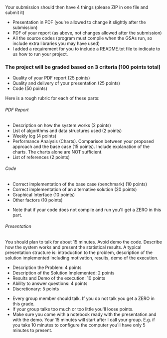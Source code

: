 Your submission should then have 4 things (please ZIP in one file and submit it)

- Presentation in PDF (you're allowed to change it slightly after the submission)
- PDF of your report (as above, not changes allowed after the submission)
- All the source codes (program must compile when the GSAs run, so include extra libraries you may have used)
- I added a requirement for you to include a README.txt file to indicate to us how to run your project.

### The project will be graded based on 3 criteria (100 points total)

- Quality of your PDF report (25 points)
- Quality and delivery of your presentation (25 points)
- Code (50 points)

Here is a rough rubric for each of these parts:

###### PDF Report

- Description on how the system works (2 points)
- List of algorithms and data structures used (2 points)
- Weekly log (4 points)
- Performance Analysis (Charts). Comparison between your proposed approach and the base case (15 points). Include explanation of the charts. The charts alone are NOT sufficient.
- List of references (2 points)

###### Code

- Correct implementation of the base case (benchmark) (10 points)
- Correct implementation of an alternative solution (20 points)
- Graphical Interface (10 points)
- Other factors (10 points)

* Note that if your code does not compile and run you'll get a ZERO in this part.

###### Presentation

You should plan to talk for about 15 minutes. Avoid demo the code. Describe how the system works and present the statistical results. A typical presentation structure is: introduction to the problem, description of the solution implemented including motivation, results, demo of the execution.

- Description the Problem: 4 points
- Description of the Solution Implemented: 2 points
- Results and Demo of the execution: 10 points
- Ability to answer questions: 4 points
- Discretionary: 5 points

* Every group member should talk. If you do not talk you get a ZERO in this grade.
* If your group talks too much or too little you'll loose points.
* Make sure you come with a notebook ready with the presentation and with the demo. Your 15 minutes will start after I call your group. E.g. if you take 10 minutes to configure the computer you'll have only 5 minutes to present.
